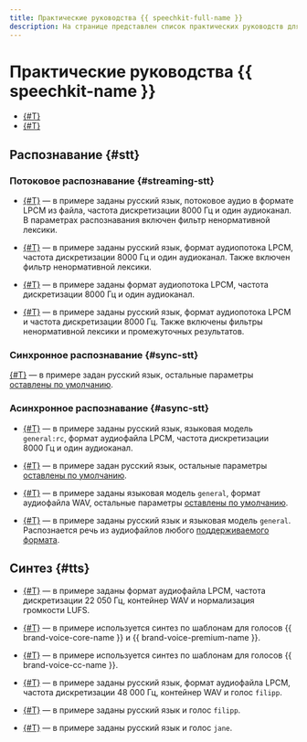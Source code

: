 ```yaml
---
title: Практические руководства {{ speechkit-full-name }}
description: На странице представлен список практических руководств для сервиса {{ speechkit-name }}.
---
```


# Практические руководства {{ speechkit-name }}

* [{#T}](./recognizer-bot.md)
* [{#T}](./speechkit-integrarion-via-agi-gw.md)

## Распознавание {#stt}

### Потоковое распознавание {#streaming-stt}

* [{#T}](../stt/api/streaming-examples-v3.md) — в примере заданы русский язык, потоковое аудио в формате LPCM из файла, частота дискретизации 8000 Гц и один аудиоканал. В параметрах распознавания включен фильтр ненормативной лексики.

* [{#T}](../stt/api/microphone-streaming.md) — в примере заданы русский язык, формат аудиопотока LPCM, частота дискретизации 8000 Гц и один аудиоканал. Также включен фильтр ненормативной лексики.

* [{#T}](../stt/api/stt-language-labels-example.md) — в примере заданы формат аудиопотока LPCM, частота дискретизации 8000 Гц и один аудиоканал.


* [{#T}](../stt/api/streaming-examples.md) — в примере заданы русский язык, формат аудиопотока LPCM и частота дискретизации 8000 Гц. Также включены фильтры ненормативной лексики и промежуточных результатов.

### Синхронное распознавание {#sync-stt}

[{#T}](../stt/api/request-examples.md) — в примере задан русский язык, остальные параметры [оставлены по умолчанию](../stt/api/request-api.md#query_params).

### Асинхронное распознавание {#async-stt}

* [{#T}](../stt/api/transcribation-lpcm.md) — в примере заданы русский язык, языковая модель `general:rc`, формат аудиофайла LPCM, частота дискретизации 8000 Гц и один аудиоканал.

* [{#T}](../stt/api/transcribation-ogg.md) — в примере задан русский язык, остальные параметры [оставлены по умолчанию](../stt/api/transcribation-api.md#sendfile-params).

* [{#T}](../stt/api/transcribation-api-v3.md) — в примере заданы языковая модель `general`, формат аудиофайла WAV, остальные параметры [оставлены по умолчанию](../stt/api/transcribation-api.md#sendfile-params).

* [{#T}](../stt/api/batch-transcribation.md) — в примере заданы русский язык и языковая модель `general`. Распознается речь из аудиофайлов любого [поддерживаемого формата](../formats.md).


## Синтез {#tts}

* [{#T}](../tts/api/tts-examples-v3.md) — в примере заданы формат аудиофайла LPCM, частота дискретизации 22 050 Гц, контейнер WAV и нормализация громкости LUFS.


* [{#T}](../tts/api/tts-templates.md) — в примере используется синтез по шаблонам для голосов {{ brand-voice-core-name }} и {{ brand-voice-premium-name }}.

* [{#T}](../tts/api/tts-templates-bvcc.md) — в примере используется синтез по шаблонам для голосов {{ brand-voice-cc-name }}.

* [{#T}](../tts/api/tts-wav.md) — в примере заданы русский язык, формат аудиофайла LPCM, частота дискретизации 48 000 Гц, контейнер WAV и голос `filipp`.

* [{#T}](../tts/api/tts-ogg.md) — в примере заданы русский язык и голос `filipp`.

* [{#T}](../tts/api/tts-ssml.md) — в примере заданы русский язык и голос `jane`.

